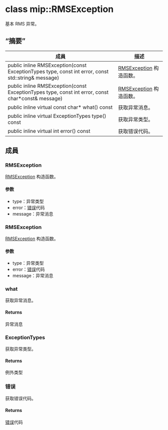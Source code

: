 # <a name="class-miprmsexception"></a>class mip::RMSException 
基本 RMS 异常。
  
## <a name="summary"></a>“摘要”
 成員                        | 描述                                
--------------------------------|---------------------------------------------
public inline RMSException(const ExceptionTypes type, const int error, const std::string& message)  |  [RMSException](#classmip_1_1_r_m_s_exception) 构造函数。
public inline RMSException(const ExceptionTypes type, const int error, const char*const& message)  |  [RMSException](#classmip_1_1_r_m_s_exception) 构造函数。
public inline virtual const char* what() const  |  获取异常消息。
public inline virtual ExceptionTypes type() const  |  获取异常类型。
public inline virtual int error() const  |  获取错误代码。
  
## <a name="members"></a>成員
  
### <a name="rmsexception"></a>RMSException
[RMSException](#classmip_1_1_r_m_s_exception) 构造函数。
  
#### <a name="parameters"></a>参数
* type：异常类型 
* error：[错误](#classmip_1_1_error)代码 
* message：异常消息
  
### <a name="rmsexception"></a>RMSException
[RMSException](#classmip_1_1_r_m_s_exception) 构造函数。
  
#### <a name="parameters"></a>参数
* type：异常类型 
* error：[错误](#classmip_1_1_error)代码 
* message：异常消息
  
### <a name="what"></a>what
获取异常消息。
  
#### <a name="returns"></a>Returns
异常消息
  
### <a name="exceptiontypes"></a>ExceptionTypes
获取异常类型。
  
#### <a name="returns"></a>Returns
例外类型
  
### <a name="error"></a>错误
获取错误代码。
  
#### <a name="returns"></a>Returns
[错误](#classmip_1_1_error)代码